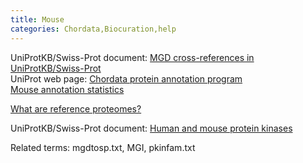 ```yaml
---
title: Mouse
categories: Chordata,Biocuration,help
---
```


UniProtKB/Swiss-Prot document: [MGD cross-references in UniProtKB/Swiss-Prot](http://www.uniprot.org/docs/mgdtosp)  
UniProt web page: [Chordata protein annotation program](http://www.uniprot.org/program/Chordata)  
[Mouse annotation statistics](http://www.uniprot.org/program/chordata/statistics/#Musmusculus)

[What are reference proteomes?](http://www.uniprot.org/help/reference%5Fproteome)

UniProtKB/Swiss-Prot document: [Human and mouse protein kinases](http://www.uniprot.org/docs/pkinfam)

Related terms: mgdtosp.txt, MGI, pkinfam.txt
